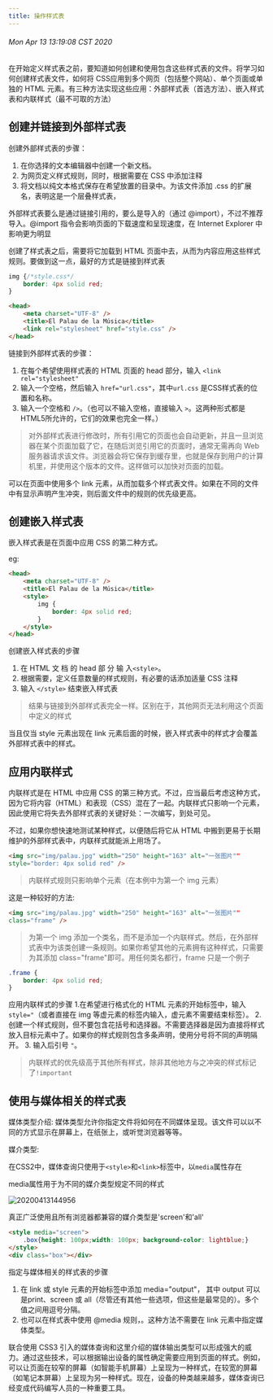 ```yaml
---
title: 操作样式表
---
```


###### Mon Apr 13 13:19:08 CST 2020

在开始定义样式表之前，要知道如何创建和使用包含这些样式表的文件。将学习如何创建样式表文件，如何将 CSS应用到多个网页（包括整个网站）、单个页面或单独的 HTML 元素。有三种方法实现这些应用：外部样式表（首选方法）、嵌入样式表和内联样式（最不可取的方法）

## 创建并链接到外部样式表

创建外部样式表的步骤：

1. 在你选择的文本编辑器中创建一个新文档。
2. 为网页定义样式规则，同时，根据需要在 CSS 中添加注释
3. 将文档以纯文本格式保存在希望放置的目录中。为该文件添加 .css 的扩展名，表明这是一个层叠样式表，

外部样式表要么是通过链接引用的，要么是导入的（通过 @import），不过不推荐导入。@import 指令会影响页面的下载速度和呈现速度，在 Internet Explorer 中影响更为明显


创建了样式表之后，需要将它加载到 HTML 页面中去，从而为内容应用这些样式规则。要做到这一点，最好的方式是链接到样式表

```css
img {/*style.css*/
    border: 4px solid red;
}
```

```html
<head>
    <meta charset="UTF-8" />
    <title>El Palau de la Música</title>
    <link rel="stylesheet" href="style.css" />
</head>
```

链接到外部样式表的步骤：

1. 在每个希望使用样式表的 HTML 页面的 head 部分，输入 `<link rel="stylesheet"`
2. 输入一个空格，然后输入 `href="url.css"`，其中`url.css` 是CSS样式表的位置和名称。
3. 输入一个空格和 `/>`。（也可以不输入空格，直接输入 `>`。这两种形式都是 HTML5所允许的，它们的效果也完全一样。）

> 对外部样式表进行修改时，所有引用它的页面也会自动更新，并且一旦浏览器在某个页面加载了它，在随后浏览引用它的页面时，通常无需再向 Web 服务器请求该文件。浏览器会将它保存到缓存里，也就是保存到用户的计算机里，并使用这个版本的文件。这样做可以加快对页面的加载。

可以在页面中使用多个 link 元素，从而加载多个样式表文件。如果在不同的文件中有显示声明产生冲突，则后面文件中的规则的优先级更高。

## 创建嵌入样式表

嵌入样式表是在页面中应用 CSS 的第二种方式。

eg:
```html
<head>
    <meta charset="UTF-8" />
    <title>El Palau de la Música</title>
    <style>
        img {
            border: 4px solid red;
        }
    </style>
</head>
```

创建嵌入样式表的步骤
1. 在 HTML 文 档 的 head 部 分 输 入`<style>`。
2. 根据需要，定义任意数量的样式规则，有必要的话添加适量 CSS 注释
3. 输入 `</style>` 结束嵌入样式表

>结果与链接到外部样式表完全一样。区别在于，其他网页无法利用这个页面中定义的样式

当且仅当 style 元素出现在 link 元素后面的时候，嵌入样式表中的样式才会覆盖外部样式表中的样式。

## 应用内联样式

内联样式是在 HTML 中应用 CSS 的第三种方式。不过，应当最后考虑这种方式，因为它将内容（HTML）和表现（CSS）混在了一起。内联样式只影响一个元素，因此使用它将失去外部样式表的关键好处：一次编写，到处可见。

不过，如果你想快速地测试某种样式，以便随后将它从 HTML 中搬到更易于长期维护的外部样式表中，内联样式就能派上用场了。


```html {2}
<img src="img/palau.jpg" width="250" height="163" alt="一张图片"" 
style="border: 4px solid red" />
```
>内联样式规则只影响单个元素（在本例中为第一个 img 元素）


这是一种较好的方法:
```html {2}
<img src="img/palau.jpg" width="250" height="163" alt="一张图片"" 
class="frame" />
```
> 为第一个 img 添加一个类名，而不是添加一个内联样式。然后，在外部样式表中为该类创建一条规则。如果你希望其他的元素拥有这种样式，只需要为其添加 class="frame"即可。用任何类名都行，frame 只是一个例子


```css
.frame {
    border: 4px solid red;
}
```

应用内联样式的步骤
1.在希望进行格式化的 HTML 元素的开始标签中，输入 `style="`（或者直接在 img 等虚元素的标签内输入，虚元素不需要结束标签）。
2. 创建一个样式规则，但不要包含花括号和选择器。不需要选择器是因为直接将样式放入目标元素中了。如果你的样式规则包含多条声明，使用分号将不同的声明隔开。
3. 输入后引号 `"`。

>内联样式的优先级高于其他所有样式，除非其他地方与之冲突的样式标记了`!important`

## 使用与媒体相关的样式表

媒体类型介绍:
媒体类型允许你指定文件将如何在不同媒体呈现。该文件可以以不同的方式显示在屏幕上，在纸张上，或听觉浏览器等等。 

媒介类型:

在CSS2中，媒体查询只使用于`<style>`和`<link>`标签中，以`media`属性存在

media属性用于为不同的媒介类型规定不同的样式

![20200413144956](https://raw.githubusercontent.com/fengwei2002/Pictures_02/master/img/20200413144956.png)


真正广泛使用且所有浏览器都兼容的媒介类型是'screen'和'all'

```html
<style media="screen">
    .box{height: 100px;width: 100px; background-color: lightblue;}    
</style>
<div class="box"></div>
```


指定与媒体相关的样式表的步骤
1. 在 link 或 style 元素的开始标签中添加 media="output"， 其中 output 可以是print、screen 或 all（尽管还有其他一些选项，但这些是最常见的）。多个值之间用逗号分隔。
2. 也可以在样式表中使用 @media 规则，。这种方法不需要在 link 元素中指定媒体类型。

联合使用 CSS3 引入的媒体查询和这里介绍的媒体输出类型可以形成强大的威力。通过这些技术，可以根据输出设备的属性确定需要应用到页面的样式。例如，可以让页面在较窄的屏幕（如智能手机屏幕）上呈现为一种样式，在较宽的屏幕（如笔记本屏幕）上呈现为另一种样式。现在，设备的种类越来越多，媒体查询已经变成代码编写人员的一种重要工具。

